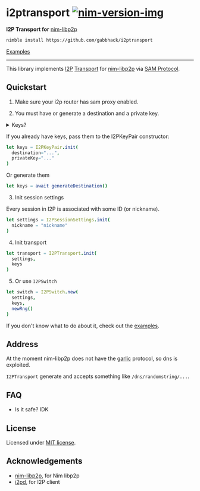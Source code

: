 # i2ptransport [![nim-version-img]][nim-version]

[nim-version]: https://nim-lang.org/blog/2021/10/19/version-160-released.html
[nim-version-img]: https://img.shields.io/badge/Nim_-v1.6.0%2B-blue

**I2P Transport for** [nim-libp2p](https://github.com/status-im/nim-libp2p)

```bash
nimble install https://github.com/gabbhack/i2ptransport
```

[Examples](https://github.com/gabbhack/i2ptransport/tree/master/examples)

---
This library implements [I2P](https://geti2p.net/) [Transport](https://docs.libp2p.io/concepts/transports/overview/) for [nim-libp2p](https://github.com/status-im/nim-libp2p) via [SAM Protocol](https://geti2p.net/en/docs/api/samv3).

## Quickstart
1. Make sure your i2p router has sam proxy enabled.

2. You must have or generate a destination and a private key.

<details> 
<summary>Keys?</summary>

Check documentation for `DEST GENERATE` command in [SAMv3 spec](https://geti2p.net/en/docs/api/samv3).

</details>

If you already have keys, pass them to the I2PKeyPair constructor:
```nim
let keys = I2PKeyPair.init(
  destination="...",
  privateKey="..."
)
```

Or generate them
```nim
let keys = await generateDestination()
```

3. Init session settings

Every session in I2P is associated with some ID (or nickname).
```nim
let settings = I2PSessionSettings.init(
  nickname = "nickname"
)
```

4. Init transport

```nim
let transport = I2PTransport.init(
  settings,
  keys
)
```

5. Or use `I2PSwitch`

```nim
let switch = I2PSwitch.new(
  settings,
  keys,
  newRng()
)
```

If you don't know what to do about it, check out the [examples](https://github.com/gabbhack/i2ptransport/tree/master/examples).

## Address
At the moment nim-libp2p does not have the [garlic](https://github.com/multiformats/multicodec/blob/master/table.csv#L120) protocol, so dns is exploited.

`I2PTransport` generate and accepts something like `/dns/randomstring/...`.

## FAQ
- Is it safe? IDK

## License
Licensed under <a href="LICENSE">MIT license</a>.

## Acknowledgements
- [nim-libp2p](https://github.com/status-im/nim-libp2p), for Nim libp2p
- [i2pd](https://github.com/PurpleI2P/i2pd), for I2P client
